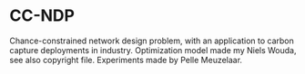 # CC-NDP

Chance-constrained network design problem, with an application to carbon capture deployments in industry. Optimization model made my Niels Wouda, see also copyright file. Experiments made by Pelle Meuzelaar.
